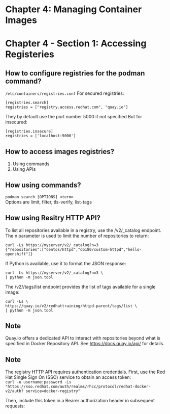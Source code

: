 # Chapter 4: Managing Container Images
# Chapter 4 - Section 1: Accessing Registeries
## How to configure registries for the podman command?
`/etc/containers/registries.conf`
For secured registries:  
```
[registries.search]
registries = ["registry.access.redhat.com", "quay.io"]
```   
They by default use the port number 5000 if not specified
But for insecured:  
```
[registries.insecure]
registries = ['localhost:5000']
```


## How to access images registries?
1. Using commands
2. Using APIs

## How using commands?
`podman search [OPTIONS] <term>`  
Options are limit, filter, tls-verify, list-tags

## How using Resitry HTTP API?
To list all repositories available in a registry, use the /v2/_catalog endpoint. The n parameter is used to limit the number of repositories to return:
```
curl -Ls https://myserver/v2/_catalog?n=3
{"repositories":["centos/httpd","do180/custom-httpd","hello-openshift"]}
```
If Python is available, use it to format the JSON response:
```
curl -Ls https://myserver/v2/_catalog?n=3 \
| python -m json.tool
```
The /v2/<name>/tags/list endpoint provides the list of tags available for a single image:
```
curl -Ls \
https://quay.io/v2/redhattraining/httpd-parent/tags/list \
| python -m json.tool
```
## Note
Quay.io offers a dedicated API to interact with repositories beyond what is specified in Docker Repository API. See https://docs.quay.io/api/ for details.

## Note
The registry HTTP API requires authentication credentials. First, use the Red Hat Single Sign On (SSO) service to obtain an access token:  
`curl -u username:password -Ls "https://sso.redhat.com/auth/realms/rhcc/protocol/redhat-docker-v2/auth? service=docker-registry"`  

Then, include this token in a Bearer authorization header in subsequent requests:  
